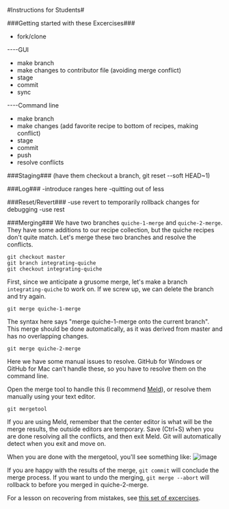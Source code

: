 #Instructions for Students#


###Getting started with these Excercises###
- fork/clone

----GUI
- make branch
- make changes to contributor file (avoiding merge conflict) 
- stage
- commit 
- sync

----Command line
- make branch
- make changes (add favorite recipe to bottom of recipes, making conflict)
- stage
- commit
- push
- resolve conflicts


###Staging###
(have them checkout a branch, git reset --soft HEAD~1)


###Log###
-introduce ranges here
-quitting out of less

###Reset/Revert###
-use revert to temporarily rollback changes for debugging
-use rest

###Merging###
We have two branches `quiche-1-merge` and `quiche-2-merge`.  They have some additions to our recipe collection, but the quiche recipes don't quite match.  Let's merge these two branches and resolve the conflicts.
```
git checkout master
git branch integrating-quiche
git checkout integrating-quiche
```
First, since we anticipate a grusome merge, let's make a branch `integrating-quiche` to work on.  If we screw up, we can delete the branch and try again.

```
git merge quiche-1-merge 
```

The syntax here says "merge quiche-1-merge onto the current branch".  This merge should be done automatically, as it was derived from master and has no overlapping changes.

```
git merge quiche-2-merge 
```

Here we have some manual issues to resolve.  GitHub for Windows or GitHub for Mac can't handle these, so you have to resolve them on the command line.

 Open the merge tool to handle this (I recommend [Meld](http://meldmerge.org/)), or resolve them manually using your text editor.
```
git mergetool
```

If you are using Meld, remember that the center editor is what will be the merge results, the outside editors are temporary.  Save (Ctrl+S) when you are done resolving all the conflicts, and then exit Meld.  Git will automatically detect when you exit and move on.

When you are done with the mergetool, you'll see something like:
![image](https://cloud.githubusercontent.com/assets/6819944/3714391/26cb0e32-15a5-11e4-96f1-374f913f91db.png)

If you are happy with the results of the merge, `git commit` will conclude the merge process.  If you want to undo the merging, `git merge --abort` will rollback to before you merged in quiche-2-merge. 

For a lesson on recovering from mistakes, see [this set of excercises](/Recovering_from_mistakes.md).